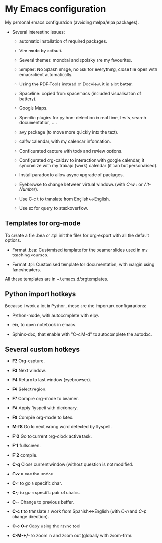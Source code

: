# My Emacs configuration

My personal emacs configuration (avoiding melpa/elpa packages).

- Several interesting issues:

	- automatic installation of required packages.

	- Vim mode by default.

	- Several themes: monokai and spolsky are my favourites.

	- Simpler: No Splash image, no ask for everything, close file open with emacsclient
    automatically.

	- Using the PDF-Tools instead of Docview, it is a lot better.

	- Spaceline: copied from spacemacs (included visualisation of battery).
	
	- Google Maps.
	
	- Specific plugins for python: detection in real time, tests, search documentation, .... 
	
	- avy package (to move more quickly into the text).
	
	- calfw calendar, with my calendar information.
	
	- Configurated capture with todo and review options.
	
	- Configurated org-caldav to interaction with google calendar, it syncronize with my trabajo (work)
	  calendar (it can but personalised).
	  
     - Install paradox to allow async upgrade of packages.
	 
     - Eyebrowse to change between virtual windows (with *C-w :* or *Alt-Number*).
	 
     - Use C-c t to translate from English<->English.
	 
	 - Use sx for query to stackoverflow.
	  
	
## Templates for org-mode ##

To create a file .bea or .tpl init the files for org-export with all the default options.

- Format .bea: Customised template for the beamer slides used in my teaching courses. 

- Format .tpl: Customised template for documentation, with margin using fancyheaders. 

All these templates are in ~/.emacs.d/orgtemplates.

## Python import hotkeys ##

Because I work a lot in Python, these are the important configurations:

- Python-mode, with autocomplete with elpy. 

- ein, to open notebook in emacs.

- Sphinx-doc, that enable with "C-c M-d" to autocomplete the autodoc.

## Several custom hotkeys ##

- **F2** Org-capture.
- **F3** Next window.
- **F4** Return to last window (eyebrowser).
- **F6** Select region.
- **F7** Compile org-mode to beamer.
- **F8** Apply flyspell with dictionary.
- **F9** Compile org-mode to latex.
- **M-f8** Go to next wrong word detected by flyspell.
- **F10** Go to current org-clock active task.
- **F11** fullscreen.
- **F12** compile. 
- **C-q** Close current window (without question is not modified.
- **C-x u** see the undos.
- **C-:** to go a specific char.
- **C-;** to go a specific pair of chairs.
- **C--** Change to previous buffer.
- **C-c t** to translate a work from Spanish<->English (with *C-n* and *C-p* change direction).
- **C-c C-r** Copy using the rsync tool.

- **C-M-+/-** to zoom in and zoom out (globally with zoom-frm).
